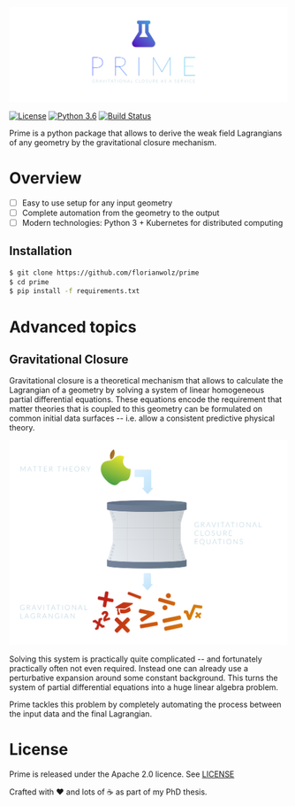 ![logo](https://github.com/florianwolz/prime/raw/master/docs/images/header.png "Prime")

[![License](https://img.shields.io/badge/License-Apache%202.0-blue.svg)](https://opensource.org/licenses/Apache-2.0)
[![Python 3.6](https://img.shields.io/badge/python-3.6-blue.svg)](https://www.python.org/downloads/release/python-360/)
[![Build Status](https://travis-ci.org/florianwolz/prime.png?branch=master)](https://travis-ci.org/florianwolz/prime)

Prime is a python package that allows to derive the weak field Lagrangians of any
geometry by the gravitational closure mechanism.

# Overview

 - [ ] Easy to use setup for any input geometry
 - [ ] Complete automation from the geometry to the output
 - [ ] Modern technologies: Python 3 + Kubernetes for distributed computing

## Installation

```sh
$ git clone https://github.com/florianwolz/prime
$ cd prime
$ pip install -f requirements.txt
```

# Advanced topics

## Gravitational Closure

Gravitational closure is a theoretical mechanism that allows to calculate the Lagrangian
of a geometry by solving a system of linear homogeneous partial differential equations.
These equations encode the requirement that matter theories that is coupled to this geometry
can be formulated on common initial data surfaces -- i.e. allow a consistent predictive
physical theory.

![closure](https://github.com/florianwolz/prime/raw/master/docs/images/closure.png "Gravitational closure")

Solving this system is practically quite complicated -- and fortunately practically often not even required.
Instead one can already use a perturbative expansion around some constant background. This turns the
system of partial differential equations into a huge linear algebra problem.

Prime tackles this problem by completely automating the process between the input data and the
final Lagrangian.

# License

Prime is released under the Apache 2.0 licence. See [LICENSE](https://github.com/crazyphysicist/cobalt/blob/master/LICENSE.txt)

Crafted with :heart: and lots of :coffee: as part of my PhD thesis.
